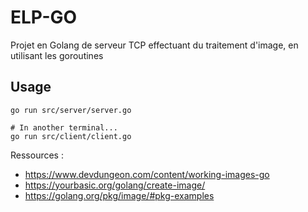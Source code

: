 # ELP-GO

Projet en Golang de serveur TCP effectuant du traitement d'image, en utilisant les goroutines

## Usage
```
go run src/server/server.go

# In another terminal...
go run src/client/client.go
```

Ressources :
 * https://www.devdungeon.com/content/working-images-go
 * https://yourbasic.org/golang/create-image/
 * https://golang.org/pkg/image/#pkg-examples